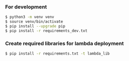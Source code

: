 ### For development
```bash
$ python3 -m venv venv
$ source venv/bin/activate
$ pip install --upgrade pip
$ pip install -r requirements_dev.txt
```

### Create required libraries for lambda deployment
```bash
$ pip install -r requirements.txt -t lambda_lib
```
